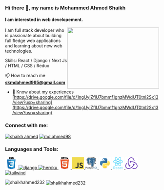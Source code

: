 ### Hi there 👋, my name is Mohammed Ahmed Shaikh
#### I am interested in web developement.

<img src="https://blog.eduonix.com/wp-content/uploads/2018/09/Full-Stack-Developer.jpg" width="300" height="200" align="right" />

I am full stack developer who is passionate about building full fledge web applications and learning about new web technologies. 

Skills: React / Django / Next Js / HTML / CSS / Redux

📫 How to reach me **skmdahmed995@gmail.com**

- 📄 Know about my experiences [https://drive.google.com/file/d/1ngUyiZflU7bmmf1gnzMWdUT0tnl2Sx13/view?usp=sharing](https://drive.google.com/file/d/1ngUyiZflU7bmmf1gnzMWdUT0tnl2Sx13/view?usp=sharing)

<h3 align="left">Connect with me:</h3>
<p align="left">
<a href="https://linkedin.com/in/shaikh ahmed" target="blank"><img align="center" src="https://raw.githubusercontent.com/rahuldkjain/github-profile-readme-generator/master/src/images/icons/Social/linked-in-alt.svg" alt="shaikh ahmed" height="30" width="40" /></a>
<a href="https://instagram.com/md.ahmed98" target="blank"><img align="center" src="https://raw.githubusercontent.com/rahuldkjain/github-profile-readme-generator/master/src/images/icons/Social/instagram.svg" alt="md.ahmed98" height="30" width="40" /></a>
</p>

<h3 align="left">Languages and Tools:</h3>
<p align="left"> <a href="https://www.w3schools.com/css/" target="_blank" rel="noreferrer"> <img src="https://raw.githubusercontent.com/devicons/devicon/master/icons/css3/css3-original-wordmark.svg" alt="css3" width="40" height="40"/> </a> <a href="https://www.djangoproject.com/" target="_blank" rel="noreferrer"> <img src="https://cdn.worldvectorlogo.com/logos/django.svg" alt="django" width="40" height="40"/> </a> <a href="https://heroku.com" target="_blank" rel="noreferrer"> <img src="https://www.vectorlogo.zone/logos/heroku/heroku-icon.svg" alt="heroku" width="40" height="40"/> </a> <a href="https://www.w3.org/html/" target="_blank" rel="noreferrer"> <img src="https://raw.githubusercontent.com/devicons/devicon/master/icons/html5/html5-original-wordmark.svg" alt="html5" width="40" height="40"/> </a> <a href="https://developer.mozilla.org/en-US/docs/Web/JavaScript" target="_blank" rel="noreferrer"> <img src="https://raw.githubusercontent.com/devicons/devicon/master/icons/javascript/javascript-original.svg" alt="javascript" width="40" height="40"/> </a> <a href="https://www.postgresql.org" target="_blank" rel="noreferrer"> <img src="https://raw.githubusercontent.com/devicons/devicon/master/icons/postgresql/postgresql-original-wordmark.svg" alt="postgresql" width="40" height="40"/> </a> <a href="https://www.python.org" target="_blank" rel="noreferrer"> <img src="https://raw.githubusercontent.com/devicons/devicon/master/icons/python/python-original.svg" alt="python" width="40" height="40"/> </a> <a href="https://reactjs.org/" target="_blank" rel="noreferrer"> <img src="https://raw.githubusercontent.com/devicons/devicon/master/icons/react/react-original-wordmark.svg" alt="react" width="40" height="40"/> </a> <a href="https://redux.js.org" target="_blank" rel="noreferrer"> <img src="https://raw.githubusercontent.com/devicons/devicon/master/icons/redux/redux-original.svg" alt="redux" width="40" height="40"/> </a> <a href="https://tailwindcss.com/" target="_blank" rel="noreferrer"> <img src="https://www.vectorlogo.zone/logos/tailwindcss/tailwindcss-icon.svg" alt="tailwind" width="40" height="40"/> </a> </p>

<p><img align="left" src="https://github-readme-stats.vercel.app/api/top-langs?username=shaikhahmed232&show_icons=true&locale=en&layout=compact" alt="shaikhahmed232" /></p>

<p>&nbsp;<img align="center" src="https://github-readme-stats.vercel.app/api?username=shaikhahmed232&show_icons=true&locale=en" alt="shaikhahmed232" /></p>
